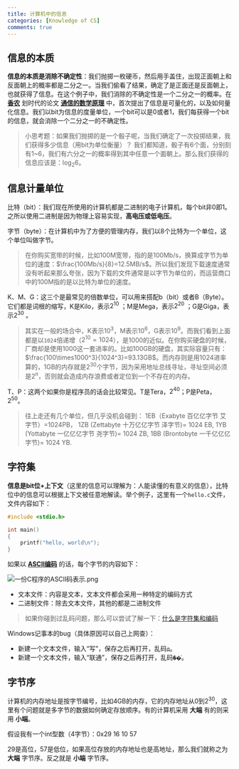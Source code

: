```yaml
---
title: 计算机中的信息
categories: [Knowledge of CS]
comments: true
---
```


## 信息的本质

**信息的本质是消除不确定性**：我们抛掷一枚硬币，然后用手盖住，出现正面朝上和反面朝上的概率都是二分之一。当我们偷看了结果，确定了是正面还是反面朝上，也就获得了信息。在这个例子中，我们消除的不确定性是一个二分之一的概率。在 **[香农](https://zh.wikipedia.org/zh-hans/%E5%85%8B%E5%8A%B3%E5%BE%B7%C2%B7%E9%A6%99%E5%86%9C)** 划时代的论文 **[通信的数学原理](http://math.harvard.edu/~ctm/home/text/others/shannon/entropy/entropy.pdf)** 中，首次提出了信息是可量化的，以及如何量化信息。我们以bit为信息的度量单位，一个bit可以是0或者1，我们每获得一个bit的信息，就会消除一个二分之一的不确定性。

>小思考题：如果我们抛掷的是一个骰子呢，当我们确定了一次投掷结果，我们获得多少信息（用bit为单位衡量）？
我们都知道，骰子有6个面，分别刻有1~6，我们有六分之一的概率得到其中任意一个面朝上。那么我们获得的信息应该是：$\log_2 6$。

<!--more-->

## 信息计量单位

比特（bit）：我们现在所使用的计算机都是二进制的电子计算机，每个bit非0即1。之所以使用二进制是因为物理上容易实现，**高电压或低电压**。

字节（byte）：在计算机中为了方便的管理内存，我们以8个比特为一个单位，这个单位叫做字节。

>在你购买宽带的时候，比如100M宽带，指的是100Mb/s，换算成字节为单位的速度：$\frac{100Mb/s}{8}=12.5MB/s$。所以我们发现下载速度通常没有听起来那么夸张，因为下载的文件通常是以字节为单位的，而运营商口中的100M指的是以比特为单位的速度。

K、M、G：这三个是最常见的倍数单位，可以用来搭配b（bit）或者B（Byte）。它们都是词根的缩写，K是Kilo，表示$2^{10}$ ；M是Mega，表示$2^{20}$ ；G是Giga，表示$2^{30}$ 。

>其实在一般的场合中，K表示$10^3$，M表示$10^6$，G表示$10^9$。而我们看到上面都是以`1024`倍递增（$2^{10}=1024$），是1000的近似。在你购买硬盘的时候，厂商却是使用1000这一套进率的。比如100GB的硬盘，其实际容量只有：$\frac{100\times1000^3}{1024^3}=93.13GB$。而内存则是用1024进率算的，1GB的内存就是$2^{30}$个字节，因为采用地址总线寻址，寻址空间必须是$2^n$，否则就会造成内存浪费或者定位到一个不存在的内存。

T、P：这两个如果你是程序员的话会比较常见。T是Tera，$2^{40}$；P是Peta，$2^{50}$。

>往上走还有几个单位，但几乎没机会碰到：
1EB（Exabyte 百亿亿字节 艾字节）=1024PB， 
1ZB (Zettabyte 十万亿亿字节 泽字节)= 1024 EB, 
1YB (Yottabyte 一亿亿亿字节 尧字节)= 1024 ZB, 
1BB (Brontobyte 一千亿亿亿字节)= 1024 YB.

## 字符集

**信息是bit位+上下文**（这里的信息可以理解为：人能读懂的有意义的信息），比特位中的信息可以根据上下文被任意地解读。举个例子，这里有一个`hello.c`文件，文件内容如下：  

```c
#include <stdio.h>

int main()
{
    printf("hello, world\n");
}
```

如果以 **[ASCII编码](https://zh.wikipedia.org/wiki/ASCII)** 的话，每个字节的内容如下：

![一份C程序的ASCII码表示.png](https://i.loli.net/2019/04/21/5cbbc51c0887c.png)

- 文本文件：内容是文本，文本文件都会采用一种特定的编码方式
- 二进制文件：除去文本文件，其他的都是二进制文件

>如果你碰到过乱码问题，那么可以尝试了解一下：[什么是字符集和编码](../../../../2019/04/21/什么是字符集和编码/)

Windows记事本的bug（具体原因可以自己上网查）：
- 新建一个文本文件，输入“写”，保存之后再打开，乱码`д`。
- 新建一个文本文件，输入“联通”，保存之后再打开，乱码`��ͨ`。

## 字节序

计算机的内存地址是按字节编号，比如4GB的内存，它的内存地址从0到$2^{30}$，这里有个问题就是多字节的数据如何确定存放顺序。有的计算机采用 **大端** 有的则采用 **小端**。

假设我有一个int型数（4字节）：0x29 16 10 57

29是高位，57是低位，如果高位存放的内存地址也是高地址，那么我们就称之为 **大端** 字节序。反之就是 **小端** 字节序。


